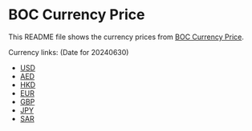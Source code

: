 # BOC Currency Price

This README file shows the currency prices from [BOC Currency Price](https://www.boc.cn/sourcedb/whpj/).

Currency links: (Date for 20240630)

- [USD](https://bocurrencyprice.techina.science/BOC_CURRENCY_PRICE/USD/20240630.json)
- [AED](https://bocurrencyprice.techina.science/BOC_CURRENCY_PRICE/AED/20240630.json)
- [HKD](https://bocurrencyprice.techina.science/BOC_CURRENCY_PRICE/HKD/20240630.json)
- [EUR](https://bocurrencyprice.techina.science/BOC_CURRENCY_PRICE/EUR/20240630.json)
- [GBP](https://bocurrencyprice.techina.science/BOC_CURRENCY_PRICE/GBP/20240630.json)
- [JPY](https://bocurrencyprice.techina.science/BOC_CURRENCY_PRICE/JPY/20240630.json)
- [SAR](https://bocurrencyprice.techina.science/BOC_CURRENCY_PRICE/SAR/20240630.json)
